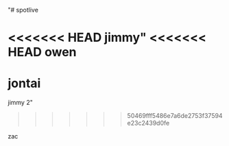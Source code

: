 "# spotlive

<<<<<<< HEAD
jimmy" 
<<<<<<< HEAD
owen
=======

jontai
=======
jimmy 2" 

>>>>>>> 50469fff5486e7a6de2753f37594e23c2439d0fe

zac